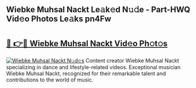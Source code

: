 ## Wiebke Muhsal Nackt Le𝚊k𝚎d N𝚞𝚍e - Part-HWQ Vid𝚎o Photos Le𝚊ks pn4Fw

# <h2><a href="http://fbaru5.evod.top/?m=Wiebke+Muhsal+Nackt">🔗 👉🔴 Wiebke Muhsal Nackt Vid𝚎o Ph𝚘t𝚘s</a></h2>

[![Wiebke Muhsal Nackt N𝚞d𝚎s](https://i.imgur.com/8V9OHl7.gif)](http://fbaru5.evod.top/?m=Wiebke+Muhsal+Nackt)
Content creator Wiebke Muhsal Nackt specializing in dance and lifestyle-related videos. Exceptional musician Wiebke Muhsal Nackt, recognized for their remarkable talent and contributions to the world of music. 
